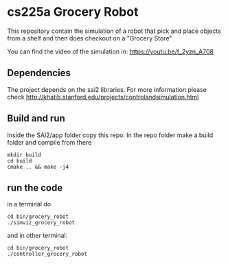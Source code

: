# cs225a Grocery Robot

This repository contain the simulation of a robot that pick and place objects from a shelf and then does checkout on a "Grocery Store"

You can find the video of the simulation in:
https://youtu.be/f_2yzn_A708

## Dependencies
The project depends on the sai2 libraries.
For more information please check http://khatib.stanford.edu/projects/controlandsimulation.html


## Build and run
Inside the SAI2/app folder copy this repo.
In the repo folder make a build folder and compile from there
```
mkdir build
cd build
cmake .. && make -j4
```
## run the code
in a terminal do
```
cd bin/grocery_robot
./simviz_grocery_robot 
```

and in other terminal:
```
cd bin/grocery_robot
./controller_grocery_robot 
```


